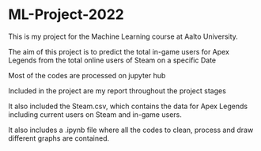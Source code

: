 # ML-Project-2022
This is my project for the Machine Learning course at Aalto University.

The aim of this project is to predict the total in-game users for Apex Legends from the total online users of Steam on a specific Date

Most of the codes are processed on jupyter hub

Included in the project are my report throughout the project stages

It also included the Steam.csv, which contains the data for Apex Legends including current users on Steam and in-game users.

It also includes a .ipynb file where all the codes to clean, process and draw different graphs are contained.

